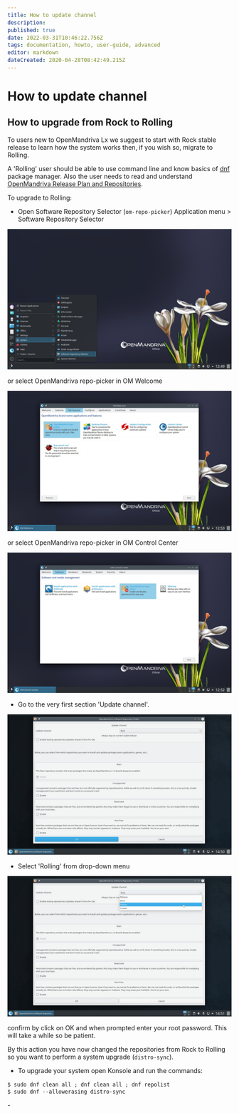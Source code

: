 ```yaml
---
title: How to update channel
description: 
published: true
date: 2022-03-31T10:46:22.756Z
tags: documentation, howto, user-guide, advanced
editor: markdown
dateCreated: 2020-04-28T08:42:49.215Z
---
```


# How to update channel
## How to upgrade from Rock to Rolling

To users new to OpenMandriva Lx we suggest to start with Rock stable release to learn how the system works then, if you wish so, migrate to Rolling.

A 'Rolling' user should be able to use command line and know basics of [dnf](/en/distribution/guides/software-management/DNF) package manager.
Also the user needs to read and understand [OpenMandriva Release Plan and Repositories](/en/policies/release-plan-and-repositories).

To upgrade to Rolling:

- Open Software Repository Selector (`om-repo-picker`) 
Application menu > Software Repository Selector

![omlx43.doc.repopicker-01.jpg](/images/omlx43.doc.repopicker-01.jpg)

or select OpenMandriva repo-picker in OM Welcome

![omlx43.doc.repopicker-02.jpg](/images/omlx43.doc.repopicker-02.jpg)

or select OpenMandriva repo-picker in OM Control Center

![omlx43.doc.repopicker-03.jpg](/images/omlx43.doc.repopicker-03.jpg)


- Go to the very first section 'Update channel'.

![om4.2-repopicker-03.jpg](/images/om4.2-repopicker-03.jpg)

- Select 'Rolling' from drop-down menu

![om4.2-repopicker-04.jpg](/images/om4.2-repopicker-04.jpg)

confirm by click on OK and when prompted enter your root password. This will take a while so be patient.

By this action you have now changed the repositories from Rock to Rolling so you want to perform a system upgrade (`distro-sync`).

- To upgrade your system open Konsole and run the commands:
```
$ sudo dnf clean all ; dnf clean all ; dnf repolist
$ sudo dnf --allowerasing distro-sync
```

\-
